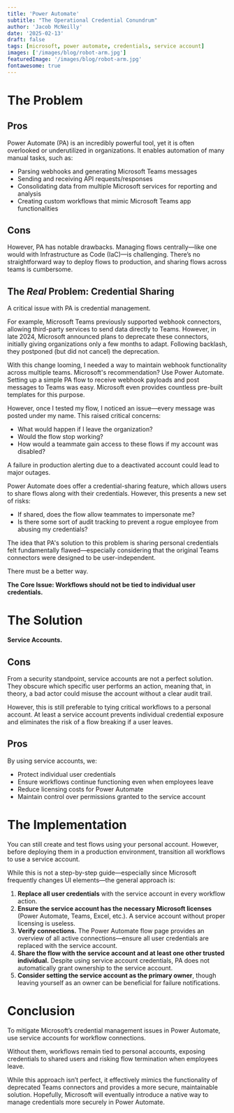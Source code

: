 ```yaml
---
title: 'Power Automate'
subtitle: "The Operational Credential Conundrum"
author: 'Jacob McNeilly'
date: '2025-02-13'
draft: false
tags: [microsoft, power automate, credentials, service account]
images: ['/images/blog/robot-arm.jpg']
featuredImage: '/images/blog/robot-arm.jpg'
fontawesome: true
---
```

<!-- <p align="center">
  <img src="/images/blog/robot-arm.jpg" alt="Banner" width="60%">
</p>
<br><br><br> -->

# The Problem


## Pros

Power Automate (PA) is an incredibly powerful tool, yet it is often overlooked or underutilized in organizations. It enables automation of many manual tasks, such as:

 - Parsing webhooks and generating Microsoft Teams messages
 - Sending and receiving API requests/responses
 - Consolidating data from multiple Microsoft services for reporting and analysis
 - Creating custom workflows that mimic Microsoft Teams app functionalities


## Cons

However, PA has notable drawbacks. Managing flows centrally—like one would with Infrastructure as Code (IaC)—is challenging. There’s no straightforward way to deploy flows to production, and sharing flows across teams is cumbersome.


## The *Real* Problem: Credential Sharing

A critical issue with PA is credential management.

For example, Microsoft Teams previously supported webhook connectors, allowing third-party services to send data directly to Teams. However, in late 2024, Microsoft announced plans to deprecate these connectors, initially giving organizations only a few months to adapt. Following backlash, they postponed (but did not cancel) the deprecation.

With this change looming, I needed a way to maintain webhook functionality across multiple teams. Microsoft's recommendation? Use Power Automate. Setting up a simple PA flow to receive webhook payloads and post messages to Teams was easy. Microsoft even provides countless pre-built templates for this purpose.

However, once I tested my flow, I noticed an issue—every message was posted under my name. This raised critical concerns:
 - What would happen if I leave the organization? 
 - Would the flow stop working? 
 - How would a teammate gain access to these flows if my account was disabled?

A failure in production alerting due to a deactivated account could lead to major outages.

Power Automate does offer a credential-sharing feature, which allows users to share flows along with their credentials. However, this presents a new set of risks:
 - If shared, does the flow allow teammates to impersonate me?
 - Is there some sort of audit tracking to prevent a rogue employee from abusing my credentials?

The idea that PA's solution to this problem is sharing personal credentials felt fundamentally flawed—especially considering that the original Teams connectors were designed to be user-independent.

There must be a better way.

**The Core Issue: Workflows should not be tied to individual user credentials.**


# The Solution

**Service Accounts.**


## Cons

From a security standpoint, service accounts are not a perfect solution. They obscure which specific user performs an action, meaning that, in theory, a bad actor could misuse the account without a clear audit trail.

However, this is still preferable to tying critical workflows to a personal account. At least a service account prevents individual credential exposure and eliminates the risk of a flow breaking if a user leaves.

## Pros

By using service accounts, we:

 - Protect individual user credentials
 - Ensure workflows continue functioning even when employees leave
 - Reduce licensing costs for Power Automate
 - Maintain control over permissions granted to the service account


# The Implementation

You can still create and test flows using your personal account. However, before deploying them in a production environment, transition all workflows to use a service account.

While this is not a step-by-step guide—especially since Microsoft frequently changes UI elements—the general approach is:

 1. **Replace all user credentials** with the service account in every workflow action.
 2. **Ensure the service account has the necessary Microsoft licenses** (Power Automate, Teams, Excel, etc.). A service account without proper licensing is useless.
 3. **Verify connections.** The Power Automate flow page provides an overview of all active connections—ensure all user credentials are replaced with the service account.
 4. **Share the flow with the service account and at least one other trusted individual.** Despite using service account credentials, PA does not automatically grant ownership to the service account.
 5. **Consider setting the service account as the primary owner**, though leaving yourself as an owner can be beneficial for failure notifications.

# Conclusion

To mitigate Microsoft’s credential management issues in Power Automate, use service accounts for workflow connections.

Without them, workflows remain tied to personal accounts, exposing credentials to shared users and risking flow termination when employees leave.

While this approach isn’t perfect, it effectively mimics the functionality of deprecated Teams connectors and provides a more secure, maintainable solution. Hopefully, Microsoft will eventually introduce a native way to manage credentials more securely in Power Automate.



